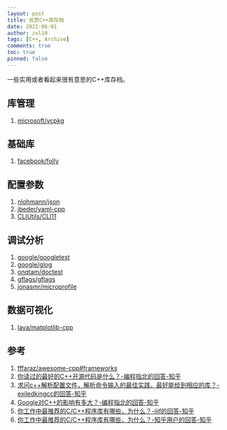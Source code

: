 ```yaml
---
layout: post
title: 优质C++库存档
date: 2021-06-01
author: zxl19
tags: [C++, Archive]
comments: true
toc: true
pinned: false
---
```


一些实用或者看起来很有意思的C++库存档。

<!-- more -->

## 库管理

1. [microsoft/vcpkg](https://github.com/microsoft/vcpkg)

## 基础库

1. [facebook/folly](https://github.com/facebook/folly)

## 配置参数

1. [nlohmann/json](https://github.com/nlohmann/json)
2. [jbeder/yaml-cpp](https://github.com/jbeder/yaml-cpp)
3. [CLIUtils/CLI11](https://github.com/CLIUtils/CLI11)

## 调试分析

1. [google/googletest](https://github.com/google/googletest)
2. [google/glog](https://github.com/google/glog)
3. [onqtam/doctest](https://github.com/onqtam/doctest)
4. [gflags/gflags](https://github.com/gflags/gflags)
5. [jonasmr/microprofile](https://github.com/jonasmr/microprofile)

## 数据可视化

1. [lava/matplotlib-cpp](https://github.com/lava/matplotlib-cpp)

## 参考

1. [fffaraz/awesome-cpp#frameworks](https://github.com/fffaraz/awesome-cpp#frameworks)
2. [你读过的最好的C++开源代码是什么？-编程指北的回答-知乎](https://www.zhihu.com/question/21376384/answer/1925233838)
3. [求问c++解析配置文件，解析命令输入的最佳实践，最好能给到相应的库？-exiledkingcc的回答-知乎](https://www.zhihu.com/question/433864615/answer/1636056172)
4. [Google对C++的影响有多大？-编程指北的回答-知乎](https://www.zhihu.com/question/40165082/answer/1925222483)
5. [你工作中最推荐的C/C++程序库有哪些，为什么？-iiif的回答-知乎](https://www.zhihu.com/question/51134387/answer/571858930)
6. [你工作中最推荐的C/C++程序库有哪些，为什么？-知乎用户的回答-知乎](https://www.zhihu.com/question/51134387/answer/386066052)